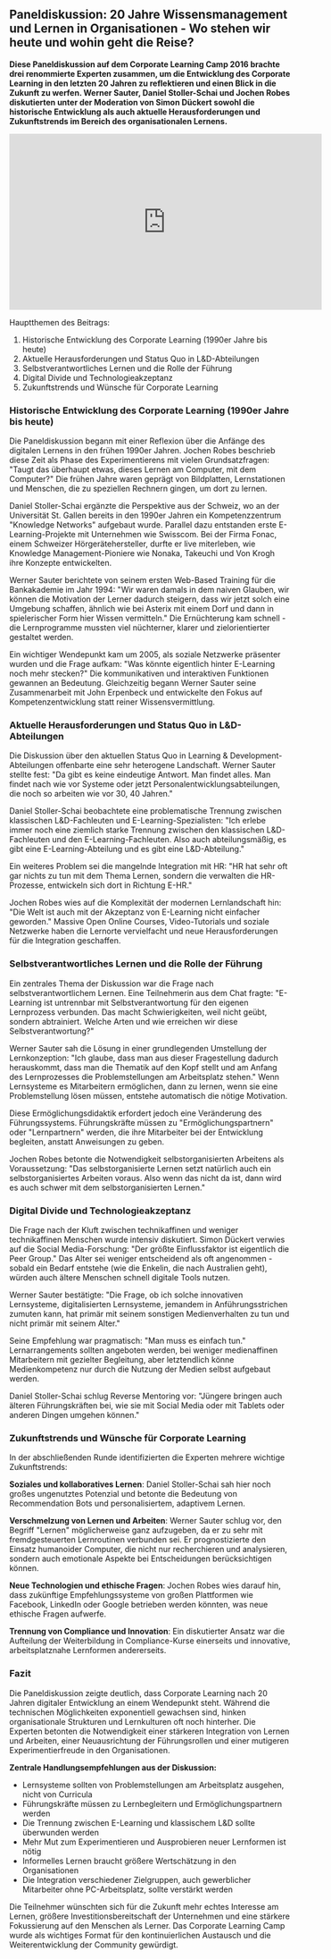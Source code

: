 ## Paneldiskussion: 20 Jahre Wissensmanagement und Lernen in Organisationen - Wo stehen wir heute und wohin geht die Reise?

**Diese Paneldiskussion auf dem Corporate Learning Camp 2016 brachte drei renommierte Experten zusammen, um die Entwicklung des Corporate Learning in den letzten 20 Jahren zu reflektieren und einen Blick in die Zukunft zu werfen. Werner Sauter, Daniel Stoller-Schai und Jochen Robes diskutierten unter der Moderation von Simon Dückert sowohl die historische Entwicklung als auch aktuelle Herausforderungen und Zukunftstrends im Bereich des organisationalen Lernens.**

<iframe width="560" height="315" src="https://www.youtube-nocookie.com/embed/XRkBwGkP8XM?si=q0Lg4aSXgfSU2SIP" title="YouTube video player" frameborder="0" allow="accelerometer; autoplay; clipboard-write; encrypted-media; gyroscope; picture-in-picture; web-share" referrerpolicy="strict-origin-when-cross-origin" allowfullscreen></iframe>

Hauptthemen des Beitrags:

1. Historische Entwicklung des Corporate Learning (1990er Jahre bis heute)
2. Aktuelle Herausforderungen und Status Quo in L&D-Abteilungen
3. Selbstverantwortliches Lernen und die Rolle der Führung
4. Digital Divide und Technologieakzeptanz
5. Zukunftstrends und Wünsche für Corporate Learning

### Historische Entwicklung des Corporate Learning (1990er Jahre bis heute)

Die Paneldiskussion begann mit einer Reflexion über die Anfänge des digitalen Lernens in den frühen 1990er Jahren. Jochen Robes beschrieb diese Zeit als Phase des Experimentierens mit vielen Grundsatzfragen: "Taugt das überhaupt etwas, dieses Lernen am Computer, mit dem Computer?" Die frühen Jahre waren geprägt von Bildplatten, Lernstationen und Menschen, die zu speziellen Rechnern gingen, um dort zu lernen.

Daniel Stoller-Schai ergänzte die Perspektive aus der Schweiz, wo an der Universität St. Gallen bereits in den 1990er Jahren ein Kompetenzzentrum "Knowledge Networks" aufgebaut wurde. Parallel dazu entstanden erste E-Learning-Projekte mit Unternehmen wie Swisscom. Bei der Firma Fonac, einem Schweizer Hörgerätehersteller, durfte er live miterleben, wie Knowledge Management-Pioniere wie Nonaka, Takeuchi und Von Krogh ihre Konzepte entwickelten.

Werner Sauter berichtete von seinem ersten Web-Based Training für die Bankakademie im Jahr 1994: "Wir waren damals in dem naiven Glauben, wir können die Motivation der Lerner dadurch steigern, dass wir jetzt solch eine Umgebung schaffen, ähnlich wie bei Asterix mit einem Dorf und dann in spielerischer Form hier Wissen vermitteln." Die Ernüchterung kam schnell - die Lernprogramme mussten viel nüchterner, klarer und zielorientierter gestaltet werden.

Ein wichtiger Wendepunkt kam um 2005, als soziale Netzwerke präsenter wurden und die Frage aufkam: "Was könnte eigentlich hinter E-Learning noch mehr stecken?" Die kommunikativen und interaktiven Funktionen gewannen an Bedeutung. Gleichzeitig begann Werner Sauter seine Zusammenarbeit mit John Erpenbeck und entwickelte den Fokus auf Kompetenzentwicklung statt reiner Wissensvermittlung.

### Aktuelle Herausforderungen und Status Quo in L&D-Abteilungen

Die Diskussion über den aktuellen Status Quo in Learning & Development-Abteilungen offenbarte eine sehr heterogene Landschaft. Werner Sauter stellte fest: "Da gibt es keine eindeutige Antwort. Man findet alles. Man findet nach wie vor Systeme oder jetzt Personalentwicklungsabteilungen, die noch so arbeiten wie vor 30, 40 Jahren."

Daniel Stoller-Schai beobachtete eine problematische Trennung zwischen klassischen L&D-Fachleuten und E-Learning-Spezialisten: "Ich erlebe immer noch eine ziemlich starke Trennung zwischen den klassischen L&D-Fachleuten und den E-Learning-Fachleuten. Also auch abteilungsmäßig, es gibt eine E-Learning-Abteilung und es gibt eine L&D-Abteilung."

Ein weiteres Problem sei die mangelnde Integration mit HR: "HR hat sehr oft gar nichts zu tun mit dem Thema Lernen, sondern die verwalten die HR-Prozesse, entwickeln sich dort in Richtung E-HR."

Jochen Robes wies auf die Komplexität der modernen Lernlandschaft hin: "Die Welt ist auch mit der Akzeptanz von E-Learning nicht einfacher geworden." Massive Open Online Courses, Video-Tutorials und soziale Netzwerke haben die Lernorte vervielfacht und neue Herausforderungen für die Integration geschaffen.

### Selbstverantwortliches Lernen und die Rolle der Führung

Ein zentrales Thema der Diskussion war die Frage nach selbstverantwortlichem Lernen. Eine Teilnehmerin aus dem Chat fragte: "E-Learning ist untrennbar mit Selbstverantwortung für den eigenen Lernprozess verbunden. Das macht Schwierigkeiten, weil nicht geübt, sondern abtrainiert. Welche Arten und wie erreichen wir diese Selbstverantwortung?"

Werner Sauter sah die Lösung in einer grundlegenden Umstellung der Lernkonzeption: "Ich glaube, dass man aus dieser Fragestellung dadurch herauskommt, dass man die Thematik auf den Kopf stellt und am Anfang des Lernprozesses die Problemstellungen am Arbeitsplatz stehen." Wenn Lernsysteme es Mitarbeitern ermöglichen, dann zu lernen, wenn sie eine Problemstellung lösen müssen, entstehe automatisch die nötige Motivation.

Diese Ermöglichungsdidaktik erfordert jedoch eine Veränderung des Führungssystems. Führungskräfte müssen zu "Ermöglichungspartnern" oder "Lernpartnern" werden, die ihre Mitarbeiter bei der Entwicklung begleiten, anstatt Anweisungen zu geben.

Jochen Robes betonte die Notwendigkeit selbstorganisierten Arbeitens als Voraussetzung: "Das selbstorganisierte Lernen setzt natürlich auch ein selbstorganisiertes Arbeiten voraus. Also wenn das nicht da ist, dann wird es auch schwer mit dem selbstorganisierten Lernen."

### Digital Divide und Technologieakzeptanz

Die Frage nach der Kluft zwischen technikaffinen und weniger technikaffinen Menschen wurde intensiv diskutiert. Simon Dückert verwies auf die Social Media-Forschung: "Der größte Einflussfaktor ist eigentlich die Peer Group." Das Alter sei weniger entscheidend als oft angenommen - sobald ein Bedarf entstehe (wie die Enkelin, die nach Australien geht), würden auch ältere Menschen schnell digitale Tools nutzen.

Werner Sauter bestätigte: "Die Frage, ob ich solche innovativen Lernsysteme, digitalisierten Lernsysteme, jemandem in Anführungsstrichen zumuten kann, hat primär mit seinem sonstigen Medienverhalten zu tun und nicht primär mit seinem Alter."

Seine Empfehlung war pragmatisch: "Man muss es einfach tun." Lernarrangements sollten angeboten werden, bei weniger medienaffinen Mitarbeitern mit gezielter Begleitung, aber letztendlich könne Medienkompetenz nur durch die Nutzung der Medien selbst aufgebaut werden.

Daniel Stoller-Schai schlug Reverse Mentoring vor: "Jüngere bringen auch älteren Führungskräften bei, wie sie mit Social Media oder mit Tablets oder anderen Dingen umgehen können."

### Zukunftstrends und Wünsche für Corporate Learning

In der abschließenden Runde identifizierten die Experten mehrere wichtige Zukunftstrends:

**Soziales und kollaboratives Lernen**: Daniel Stoller-Schai sah hier noch großes ungenutztes Potenzial und betonte die Bedeutung von Recommendation Bots und personalisiertem, adaptivem Lernen.

**Verschmelzung von Lernen und Arbeiten**: Werner Sauter schlug vor, den Begriff "Lernen" möglicherweise ganz aufzugeben, da er zu sehr mit fremdgesteuerten Lernroutinen verbunden sei. Er prognostizierte den Einsatz humanoider Computer, die nicht nur recherchieren und analysieren, sondern auch emotionale Aspekte bei Entscheidungen berücksichtigen können.

**Neue Technologien und ethische Fragen**: Jochen Robes wies darauf hin, dass zukünftige Empfehlungssysteme von großen Plattformen wie Facebook, LinkedIn oder Google betrieben werden könnten, was neue ethische Fragen aufwerfe.

**Trennung von Compliance und Innovation**: Ein diskutierter Ansatz war die Aufteilung der Weiterbildung in Compliance-Kurse einerseits und innovative, arbeitsplatznahe Lernformen andererseits.

### Fazit

Die Paneldiskussion zeigte deutlich, dass Corporate Learning nach 20 Jahren digitaler Entwicklung an einem Wendepunkt steht. Während die technischen Möglichkeiten exponentiell gewachsen sind, hinken organisationale Strukturen und Lernkulturen oft noch hinterher. Die Experten betonten die Notwendigkeit einer stärkeren Integration von Lernen und Arbeiten, einer Neuausrichtung der Führungsrollen und einer mutigeren Experimentierfreude in den Organisationen.

**Zentrale Handlungsempfehlungen aus der Diskussion:**

- Lernsysteme sollten von Problemstellungen am Arbeitsplatz ausgehen, nicht von Curricula
- Führungskräfte müssen zu Lernbegleitern und Ermöglichungspartnern werden
- Die Trennung zwischen E-Learning und klassischem L&D sollte überwunden werden
- Mehr Mut zum Experimentieren und Ausprobieren neuer Lernformen ist nötig
- Informelles Lernen braucht größere Wertschätzung in den Organisationen
- Die Integration verschiedener Zielgruppen, auch gewerblicher Mitarbeiter ohne PC-Arbeitsplatz, sollte verstärkt werden

Die Teilnehmer wünschten sich für die Zukunft mehr echtes Interesse am Lernen, größere Investitionsbereitschaft der Unternehmen und eine stärkere Fokussierung auf den Menschen als Lerner. Das Corporate Learning Camp wurde als wichtiges Format für den kontinuierlichen Austausch und die Weiterentwicklung der Community gewürdigt.